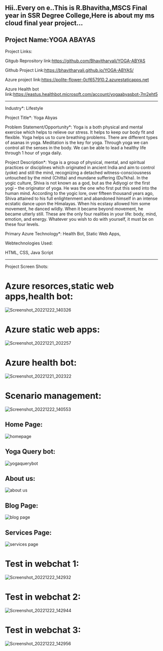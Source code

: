 Hii..Every on e..This is R.Bhavitha,MSCS Final year in SSR Degree College,Here is about my ms cloud final year project...
------------------------------------------------------------------------------------------------------------------------------------------------------------------------
Project Name:YOGA ABAYAS
------------------------------------------------------------------------------------------------------------------------------------------------------------------------
Project Links:

Gitgub  Reprository link:https://github.com/Bhavitharyali/YOGA-ABYAS

Github Project Link:https://bhavitharyali.github.io/YOGA-ABYAS/

Azure project link:https://polite-flower-0cf657910.2.azurestaticapps.net

Azure Health bot link:https://eastus.healthbot.microsoft.com/account/yogaabyasbot-7m2eht5

------------------------------------------------------------------------------------------------------------------------------------------------------------------------

Industry*:
Lifestyle

Project Title*:
Yoga Abyas

Problem Statement/Opportunity*:
Yoga is a both physical and mental exercise which helps to relieve our stress. It helps to keep our body fit and flexible. Yoga helps us to cure breathing problems. There are different types of asanas in yoga. Meditation is the key for yoga. Through yoga we can control all the senses in the body. We can be able to lead a healthy life through 1 hour of yoga daily.

Project Description*:
Yoga is a group of physical, mental, and spiritual practices or disciplines which originated in ancient India and aim to control (yoke) and still the mind, recognizing a detached witness-consciousness untouched by the mind (Chitta) and mundane suffering (Du?kha). In the yogic culture, Shiva is not known as a god, but as the Adiyogi or the first yogi – the originator of yoga. He was the one who first put this seed into the human mind. According to the yogic lore, over fifteen thousand years ago, Shiva attained to his full enlightenment and abandoned himself in an intense ecstatic dance upon the Himalayas. When his ecstasy allowed him some movement, he danced wildly. When it became beyond movement, he became utterly still. These are the only four realities in your life: body, mind, emotion, and energy. Whatever you wish to do with yourself, it must be on these four levels.

Primary Azure Technology*:
Health Bot, Static Web Apps,

Webtechnologies Used:

HTML,
CSS,
Java Script

-----------------------------------------------------------------------------------------------------------------------------------------------------------------------
Project Screen Shots:


# Azure resorces,static web apps,health bot:

![Screenshot_20221222_140326](https://user-images.githubusercontent.com/116258236/209095765-8edcec4b-45f3-47cf-8b91-65b1b50e9cd4.png)




# Azure static web apps:


![Screenshot_20221221_202257](https://user-images.githubusercontent.com/116258236/209095983-26885383-daf7-4b47-9634-aded3964d890.png)


# Azure health bot:


![Screenshot_20221221_202322](https://user-images.githubusercontent.com/116258236/209096191-dc90a783-23ce-442b-90c9-d358129f319e.png)


# Scenario management:


![Screenshot_20221222_140553](https://user-images.githubusercontent.com/116258236/209096426-68a4e664-1a2f-423f-af47-9e0e4870dbd4.png)


## Home Page:

![homepage](https://user-images.githubusercontent.com/116258236/206639068-611b5bb2-1689-4bd1-9465-f7d958fe6d6f.png)

## Yoga Query bot:

![yogaquerybot ](https://user-images.githubusercontent.com/116258236/206639054-cb0e7c60-e1fb-4913-9c49-3cbeb150d1c1.png)

## About us:

![about us](https://user-images.githubusercontent.com/116258236/206639062-3b9086ba-f926-4219-b5e5-5fad300e974f.png)

## Blog Page:

![blog page](https://user-images.githubusercontent.com/116258236/206639067-859a9341-b2b4-4325-b64f-da753feed1be.png)

## Services Page:

![services page](https://user-images.githubusercontent.com/116258236/206639072-3c5d92b6-5e21-4cda-9693-a5e7d8e81fac.png)



# Test in webchat 1:


![Screenshot_20221222_142932](https://user-images.githubusercontent.com/116258236/209097413-917c01f7-49e4-42ac-8a8f-683852eae702.png)



# Test in webchat 2:


![Screenshot_20221222_142944](https://user-images.githubusercontent.com/116258236/209097565-67b8d022-090f-437e-8eb2-43ca829c40fe.png)


# Test in webchat 3:



![Screenshot_20221222_142956](https://user-images.githubusercontent.com/116258236/209097749-8f998bbc-0d36-4fd5-8e90-5de7fc1c98d3.png)













